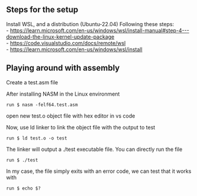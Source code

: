 ## Steps for the setup
Install WSL, and a distribution (Ubuntu-22.04)
	Following these steps:  
		- https://learn.microsoft.com/en-us/windows/wsl/install-manual#step-4---download-the-linux-kernel-update-package  
		- https://code.visualstudio.com/docs/remote/wsl  
		- https://learn.microsoft.com/en-us/windows/wsl/install  

## Playing around with assembly  

Create a test.asm file  

After installing NASM in the Linux environment  

	run $ nasm -felf64.test.asm  

open new test.o object file with hex editor in vs code  

Now, use ld linker to link the object file with the output to test  

	run $ ld test.o -o test  

The linker will output a ./test executable file. You can directly run the file  

	run $ ./test  

In my case, the file simply exits with an error code, we can test that it works with  

	run $ echo $?
